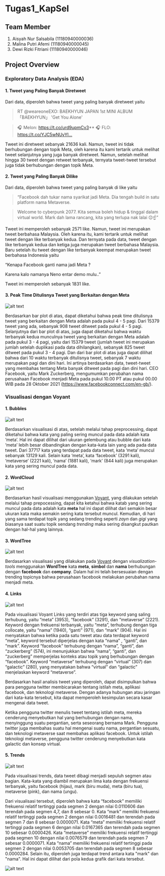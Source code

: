 # Tugas1_KapSel 
## Team Member
1. Aisyah Nur Salsabila (11180940000036)
2. Malina Putri Afemi   (11180940000045)
3. Dewi Rizki Fitriani  (11180940000046)
## Project Overview
### Exploratory Data Analysis (EDA)

#### 1. Tweet yang Paling Banyak Diretweet
Dari data, diperoleh bahwa tweet yang paling banyak diretweet yaitu

>RT @weareoneEXO: BAEKHYUN JAPAN 1st MINI ALBUM 「BAEKHYUN」
>'Get You Alone'

>🎧 Melon: https://t.co/urd9upmCv3**
>🎧 FLO: https://t.co/YJC5wNUvYl…

Tweet ini diretweet sebanyak 21636 kali. Namun, tweet ini tidak berhubungan dengan topik Meta, oleh karena itu kami tertarik untuk melihat tweet selanjutnya yang juga banyak diretweet. Namun, setelah melihat hingga 30 tweet dengan retweet terbanyak, ternyata tweet-tweet tersebut juga tidak berhubungan dengan topik Meta.

#### 2. Tweet yang Paling Banyak Dilike
Dari data, diperoleh bahwa tweet yang paling banyak di like yaitu

>“Facebook dah tukar nama syarikat jadi Meta. Dia tengah build in satu platform nama Metaverse. 

>Welcome to cyberpunk 2077. Kita semua boleh hidup &amp; tinggal dalam virtual world. Mark dah lama rancang, kita yang terlupa nak lalai 😔☝️”

Tweet ini memperoleh sebanyak 2571 like. Namun, tweet ini merupakan tweet berbahasa Malaysia. Oleh karena itu, kami tertarik untuk melihat tweet dengan like terbanyak kedua. Dan ternyata pada data, tweet dengan like terbanyak kedua dan ketiga juga merupakan tweet berbahasa Malaysia. Baru setelah itu tweet dengan like terbanyak keempat merupakan tweet berbahasa Indonesia yaitu

“Kenapa Facebook ganti nama jadi Meta ?

Karena kalo namanya Neno entar demo mulu..”

Tweet ini memperoleh sebanyak 1831 like.

#### 3. Peak Time Ditulisnya Tweet yang Berkaitan dengan Meta

![alt text](https://github.com/dewirizki/Tugas1_KapSel/blob/main/Image/Peak%20Time.png)

Berdasarkan bar plot di atas, dapat diketahui bahwa peak time ditulisnya tweet yang berkaitan dengan Meta adalah pada pukul 4 - 5 pagi. Dari 15379 tweet yang ada, sebanyak 908 tweet ditweet pada pukul 4 - 5 pagi. Selanjutnya dari bar plot di atas, juga dapat diketahui bahwa waktu terbanyak kedua munculnya tweet yang berkaitan dengan Meta adalah pada pukul 3 - 4 pagi, yaitu dari 15379 tweet (jumlah tweet ini merupakan jumlah setelah duplikasi pada data dihilangkan), sebanyak 825 tweet ditweet pada pukul 3 - 4 pagi. Dan dari bar plot di atas juga dapat dilihat bahwa dari 10 waktu terbanyak ditulisnya tweet, sebanyak 7 waktu merupakan pagi dan dini hari. Ini artinya berdasarkan data, tweet-tweet yang membahas tentang Meta banyak ditweet pada pagi dan dini hari. CEO Facebook, yaitu Mark Zuckerberg, mengumumkan perubahan nama perusahaan Facebook menjadi Meta pada pukul 10.00 PT atau pukul 00.00 WIB pada 28 Oktober 2021 (https://www.facebookconnect.com/en-gb/).

### Visualisasi dengan Voyant

#### 1. Bubbles

![alt text](https://github.com/dewirizki/Tugas1_KapSel/blob/main/Image/Bubbles.png)

Berdasarkan visualisasi di atas, setelah melalui tahap preprocessing, dapat diketahui bahwa kata yang paling sering muncul pada data adalah kata ‘meta’. Hal ini dapat dilihat dari ukuran gelembung atau bubble dari kata ‘meta’ lebih besar dibandingkan dengan kata-kata lain yang ada pada data tweet. Dari 37717 kata yang terdapat pada data tweet, kata ‘meta’ muncul sebanyak 13129 kali. Selain kata ‘meta’, kata ‘facebook’ (3291 kali), ‘metaverse’ (2221 kali), ‘nama’ (1881 kali), ‘mark’ (844 kali)  juga merupakan kata yang sering muncul pada data.

#### 2. WordCloud
![alt text](Image/Voyant_WordCloud.png)

Berdasarkan hasil visualisasi menggunakan [Voyant](https://voyant-tools.org/), yang dilakukan setelah melalui tahap prepocessing, dapat kita ketahui bahwa katab yang sering muncul pada data adalah kata **meta** hal ini dapat dilihat dari semakin besar ukuran kata maka semakin sering kata tersebut muncul. Kemudian, di hari yang sama terdapat topik yang sedang trending seperti _zayn_ dan _gigi_ yang biasanya saat suatu topik sendang _trending_ maka sering disangkut pautkan dengan hal-hal yang lainnya.

#### 3. WordTree
![alt text](https://github.com/dewirizki/Tugas1_KapSel/blob/1ab19fc19a5f960847acdf95b2cac6ebfa70580e/Image/WordTree.png)

Berdasarkan visualisasi yang dilakukan pada [Voyant](https://voyant-tools.org/) dengan _visualization-tools_ menggunakan **WordTree** kata  **meta**, **simbol** dan **nama** berhubungan dengan **facebook** dan **company**. Dalam hal ini telah bersesuaian dengan trending topicnya bahwa perusahaan facebook melakukan perubahan nama menjadi meta.

#### 4. Links
![alt text](Image/link.png)

Pada visualisasi Voyant Links yang terdiri atas tiga keyword yang saling terhubung, yaitu “meta” (3953), “facebook” (3291), dan “metaverse” (2221). Keyword dengan frekuensi terbanyak, yaitu “meta”, terhubung dengan tiga collocate, yaitu “nama” (1940), “ganti” (971), dan “mark” (904). Hal ini menyatakan bahwa ketika pada satu tweet atau data terdapat keyword “meta”, keyword tersebut diperjelas dengan kata “nama” , “ganti”, dan “mark”. Keyword “facebook” terhubung dengan “nama”, “ganti”, dan “zuckerberg” (574), ini menunjukkan bahwa “nama”, “ganti”,  dan “zuckerberg” memperjelas konteks atau topik yang berhubungan dengan “facebook”. Keyword “metaverse” terhubung dengan “virtual” (307) dan “galactic” (280), yang menyatakan bahwa “virtual” dan “galactic” menjelaskan keyword “metaverse”.

Berdasarkan hasil analisis tweet yang diperoleh, dapat disimpulkan bahwa para pengguna twitter membicarakan tentang istilah meta, aplikasi facebook, dan teknologi metaverse. Dengan adanya hubungan atau jaringan dari kata-kata tersebut, kita dapat memperoleh kesimpulan secara kasar mengenai data tweet.

Ketika pengguna twitter menulis tweet tentang istilah meta, mereka cenderung menyebutkan hal yang berhubungan dengan nama, menyinggung suatu pergantian, serta seseorang bernama Mark. Pengguna twitter juga membahas suatu hal mengenai suatu nama, pergantian sesuatu, dan teknologi metaverse saat membahas aplikasi facebook. Untuk istilah teknologi metaverse, pengguna twitter cenderung menyebutkan kata galactic dan konsep virtual.

#### 5. Trends
![alt text](Image/trends.png)

Pada visualisasi trends, data tweet dibagi menjadi sepuluh segmen atau bagian. Kata-kata yang diambil merupakan lima kata dengan frekuensi terbanyak, yaitu facebook (hijau), mark (biru muda), meta (biru tua), metaverse (pink), dan nama (ungu).

Dari visualisasi tersebut, diperoleh bahwa kata “facebook” memiliki frekuensi relatif tertinggi pada segmen 2 dengan nilai 0.0110606 dan terendah pada segmen 4,7, dan 8 sebesar 0. Kata “mark” memiliki frekuensi relatif tertinggi pada segmen 2 dengan nilai 0.0016481 dan terendah pada segmen 7 dan 8 sebesar 0.0000071. Kata “meta” memiliki frekuensi relatif tertinggi pada segmen 6 dengan nilai 0.0167365 dan terendah pada segmen 10 sebesar 0.0000426. Kata “metaverse” memiliki frekuensi relatif tertinggi pada segmen 10 dengan nilai 0.0076579 dan terendah pada segmen 7 sebesar 0.0000071. Kata “nama” memiliki frekuensi relatif tertinggi pada segmen 2 dengan nilai 0.0053705 dan terendah pada segmen 8 sebesar 0.0000284. Selain itu, diperoleh juga terdapat trend antara kata "mark" dan "nama". Hal ini dapat dilihat dari pola kedua grafik dari kata tersebut.

![alt text](https://github.com/dewirizki/Tugas1_KapSel/blob/12d0dd6a4660b056abd55a183e9f8e319a8b886b/Image/trends%202.png)
